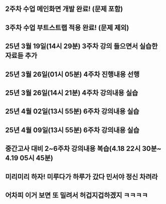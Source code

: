 ## 2주차 수업 메인화면 개발 완료! (문제 포함)
## 3주차 수업 부트스트랩 적용 완료! (문제 제외)
## 25년 3월 19일(14시 29분) 3주차 강의 들으면서 실습한 자료듣 추가
## 25년 3월 26일(01시 05분) 4주차 진행내용 선행
## 25년 3월 26일(14시 21분) 4주차 강의내용 실습
## 25년 4월 02일(13시 55분) 6주차 강의내용 실습
## 25년 4월 09일(13시 55분) 6주차 강의내용 실습
## 중간고사 대비 2~6주차 강의내용 복습(4.18 22시 30분~ 4.19 05시 45분)
## 미리미리 하자! 미루다가 하루가 갔다 민서야 정신 차려라 
## 어차피 이거 보면 또 밀려서 허겁지겁하겠지 ㅋㅋㅋㅋ